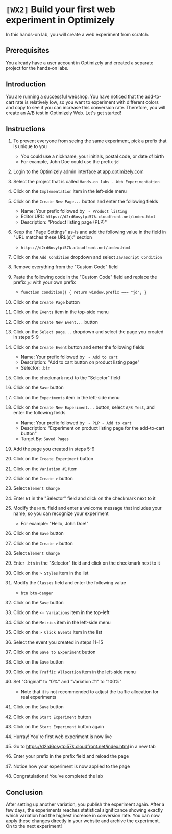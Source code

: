 # `[WX2]` Build your first web experiment in Optimizely

In this hands-on lab, you will create a web experiment from scratch.

## Prerequisites

You already have a user account in Optimizely and created a separate project for the hands-on labs.

## Introduction

You are running a successful webshop. You have noticed that the add-to-cart rate is relatively low, so you want to experiment with different colors and copy to see if you can increase this conversion rate. Therefore, you will create an A/B test in Optimizely Web. Let's get started!

## Instructions

1. To prevent everyone from seeing the same experiment, pick a prefix that is unique to you
    - You could use a nickname, your initials, postal code, or date of birth
    - For example, John Doe could use the prefix `jd`
1. Login to the Optimizely admin interface at [app.optimizely.com](https://app.optimizely.com/)
1. Select the project that is called `Hands-on labs - Web Experimentation`

1. Click on the `Implementation` item in the left-side menu
1. Click on the `Create New Page...` button and enter the following fields
    - Name: Your prefix followed by ` - Product listing`
    - Editor URL: `https://d2rd6osytpi57k.cloudfront.net/index.html`
    - Description: "Product listing page (PLP)"
1. Keep the "Page Settings" as-is and add the following value in the field in "URL matches these URL(s):" section
    - `https://d2rd6osytpi57k.cloudfront.net/index.html`
1. Click on the `Add Condition` dropdown and select `JavaScript Condition`
1. Remove everything from the "Custom Code" field
1. Paste the following code in the "Custom Code" field and replace the prefix `jd` with your own prefix
    - `function condition() { return window.prefix === "jd"; }`
1. Click on the `Create Page` button

1. Click on the `Events` item in the top-side menu
1. Click on the `Create New Event...` button
1. Click on the `Select page...` dropdown and select the page you created in steps 5-9
1. Click on the `Create Event` button and enter the following fields
    - Name: Your prefix followed by ` - Add to cart`
    - Description: "Add to cart button on product listing page"
    - Selector: `.btn`
1. Click on the checkmark next to the "Selector" field
1. Click on the `Save` button

1. Click on the `Experiments` item in the left-side menu
1. Click on the `Create New Experiment...` button, select `A/B Test`, and enter the following fields
    - Name: Your prefix followed by ` - PLP - Add to cart`
    - Description: "Experiment on product listing page for the add-to-cart button"
    - Target By: `Saved Pages`
1. Add the page you created in steps 5-9
1. Click on the `Create Experiment` button

1. Click on the `Variation #1` item
1. Click on the `Create >` button
1. Select `Element Change`
1. Enter `h1` in the "Selector" field and click on the checkmark next to it
1. Modify the `HTML` field and enter a welcome message that includes your name, so you can recognize your experiment
    - For example: "Hello, John Doe!"
1. Click on the `Save` button

1. Click on the `Create >` button
1. Select `Element Change`
1. Enter `.btn` in the "Selector" field and click on the checkmark next to it
1. Click on the `> Styles` item in the list
1. Modify the `Classes` field and enter the following value
    - `btn btn-danger`
1. Click on the `Save` button

1. Click on the `<- Variations` item in the top-left
1. Click on the `Metrics` item in the left-side menu
1. Click on the `> Click Events` item in the list
1. Select the event you created in steps 11-15
1. Click on the `Save to Experiment` button
1. Click on the `Save` button

1. Click on the `Traffic Allocation` item in the left-side menu
1. Set "Original" to "0%" and "Variation #1" to "100%"
    - Note that it is not recommended to adjust the traffic allocation for real experiments
1. Click on the `Save` button

1. Click on the `Start Experiment` button
1. Click on the `Start Experiment` button again
1. Hurray! You're first web experiment is now live
1. Go to https://d2rd6osytpi57k.cloudfront.net/index.html in a new tab
1. Enter your prefix in the prefix field and reload the page
1. Notice how your experiment is now applied to the page
1. Congratulations! You've completed the lab

## Conclusion

After setting up another variation, you publish the experiment again. After a few days, the experiments reaches statistical significance showing exactly which variation had the highest increase in conversion rate. You can now apply these changes directly in your website and archive the experiment. On to the next experiment!